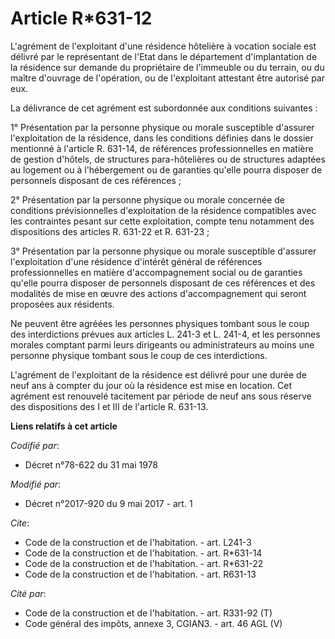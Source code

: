 # Article R*631-12

L'agrément de l'exploitant d'une résidence hôtelière à vocation sociale est délivré par le représentant de l'Etat dans le
département d'implantation de la résidence sur demande du propriétaire de l'immeuble ou du terrain, ou du maître d'ouvrage de
l'opération, ou de l'exploitant attestant être autorisé par eux.

La délivrance de cet agrément est subordonnée aux conditions suivantes :

1° Présentation par la personne physique ou morale susceptible d'assurer l'exploitation de la résidence, dans les conditions
définies dans le dossier mentionné à l'article R. 631-14, de références professionnelles en matière de gestion d'hôtels, de
structures para-hôtelières ou de structures adaptées au logement ou à l'hébergement ou de garanties qu'elle pourra disposer
de personnels disposant de ces références ;

2° Présentation par la personne physique ou morale concernée de conditions prévisionnelles d'exploitation de la résidence
compatibles avec les contraintes pesant sur cette exploitation, compte tenu notamment des dispositions des articles R. 631-22
et R. 631-23 ;

3° Présentation par la personne physique ou morale susceptible d'assurer l'exploitation d'une résidence d'intérêt général de
références professionnelles en matière d'accompagnement social ou de garanties qu'elle pourra disposer de personnels
disposant de ces références et des modalités de mise en œuvre des actions d'accompagnement qui seront proposées aux
résidents.

Ne peuvent être agréées les personnes physiques tombant sous le coup des interdictions prévues aux articles L. 241-3 et L.
241-4, et les personnes morales comptant parmi leurs dirigeants ou administrateurs au moins une personne physique tombant
sous le coup de ces interdictions.

L'agrément de l'exploitant de la résidence est délivré pour une durée de neuf ans à compter du jour où la résidence est mise
en location. Cet agrément est renouvelé tacitement par période de neuf ans sous réserve des dispositions des I et III de
l'article R. 631-13.

**Liens relatifs à cet article**

_Codifié par_:

  - Décret n°78-622 du 31 mai 1978

_Modifié par_:

  - Décret n°2017-920 du 9 mai 2017 - art. 1

_Cite_:

  - Code de la construction et de l'habitation. - art. L241-3
  - Code de la construction et de l'habitation. - art. R*631-14
  - Code de la construction et de l'habitation. - art. R*631-22
  - Code de la construction et de l'habitation. - art. R631-13

_Cité par_:

  - Code de la construction et de l'habitation. - art. R331-92 (T)
  - Code général des impôts, annexe 3, CGIAN3. - art. 46 AGL (V)

